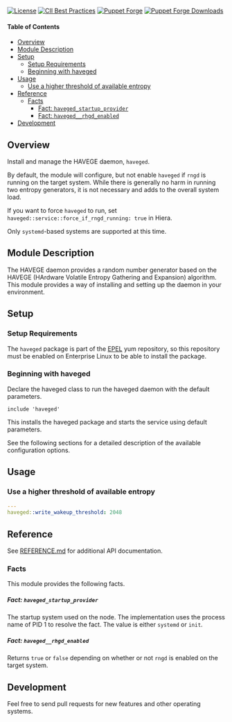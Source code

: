 [![License](https://img.shields.io/badge/license-BSD--2--Clause-blue.svg)](https://opensource.org/licenses/BSD-2-Clause)
[![CII Best Practices](https://bestpractices.coreinfrastructure.org/projects/73/badge)](https://bestpractices.coreinfrastructure.org/projects/73)
[![Puppet Forge](https://img.shields.io/puppetforge/v/simp/haveged.svg)](https://forge.puppetlabs.com/simp/haveged)
[![Puppet Forge Downloads](https://img.shields.io/puppetforge/dt/simp/haveged.svg)](https://forge.puppetlabs.com/simp/haveged)

#### Table of Contents

<!-- vim-markdown-toc GFM -->

* [Overview](#overview)
* [Module Description](#module-description)
* [Setup](#setup)
  * [Setup Requirements](#setup-requirements)
  * [Beginning with haveged](#beginning-with-haveged)
* [Usage](#usage)
  * [Use a higher threshold of available entropy](#use-a-higher-threshold-of-available-entropy)
* [Reference](#reference)
  * [Facts](#facts)
      * [Fact: `haveged_startup_provider`](#fact-haveged_startup_provider)
      * [Fact: `haveged__rhgd_enabled`](#fact-haveged__rhgd_enabled)
* [Development](#development)

<!-- vim-markdown-toc -->

## Overview

Install and manage the HAVEGE daemon, `haveged`.

By default, the module will configure, but not enable `haveged` if `rngd` is
running on the target system. While there is generally no harm in running two
entropy generators, it is not necessary and adds to the overall system load.

If you want to force `haveged` to run, set
`haveged::service::force_if_rngd_running: true` in Hiera.

Only `systemd`-based systems are supported at this time.

## Module Description

The HAVEGE daemon provides a random number generator based on the HAVEGE
(HArdware Volatile Entropy Gathering and Expansion) algorithm. This module
provides a way of installing and setting up the daemon in your environment.

## Setup

### Setup Requirements

The `haveged` package is part of the
[EPEL](https://fedoraproject.org/wiki/EPEL) yum repository, so this repository
must be enabled on Enterprise Linux to be able to install the package.

### Beginning with haveged

Declare the haveged class to run the haveged daemon with the default
parameters.

```puppet
include 'haveged'
```

This installs the haveged package and starts the service using default
parameters.

See the following sections for a detailed description of the available
configuration options.

## Usage

### Use a higher threshold of available entropy

```yaml
---
haveged::write_wakeup_threshold: 2048
```

## Reference

See [REFERENCE.md](./REFERENCE.md) for additional API documentation.

### Facts

This module provides the following facts.

##### Fact: `haveged_startup_provider`

The startup system used on the node. The implementation uses the process name
of PID 1 to resolve the fact. The value is either `systemd` or `init`.

##### Fact: `haveged__rhgd_enabled`

Returns `true` or `false` depending on whether or not `rngd` is enabled on the
target system.

## Development

Feel free to send pull requests for new features and other operating systems.
